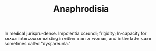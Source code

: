 ---
title: Anaphrodisia
letter: A
permalink: "/definitions/anaphrodisia.html"
body: In medical jurispru-dence. Impotentia cceundi; frigidity; ln-capacity for sexual
  intercourse existing in either man or woman, and in the latter case sometimes called
  "dyspareunla.”
published_at: '2018-07-07'
layout: post
---